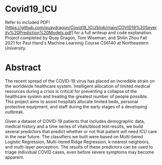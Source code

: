 # Covid19_ICU
Refer to included PDF![https://github.com/quaydragon/Covid19_ICU/blob/main/COVID19%20Severity%20Prediction%20Models.pdf] for a full writeup and code explanation. Project completed by Quay Dragon, Tom Wiseman, and Shilin Zhou Fall 2021 for Paul Hand's Machine Learning Course CS6140 at Northeastern University.  

# Abstract
The recent spread of the COVID-19 virus has placed an incredible strain on the worldwide healthcare system. Intelligent allocation of limited medical resources during a crisis is critical for preventing a collapse of the healthcare system and treating the greatest number of people possible. This project aims to assist hospitals allocate limited beds, personal protective equipment, and staff during the early stages of a developing outbreak.

Given a dataset of COVID-19 patients that includes demographic data, medical history and a time series of vitals/blood test results, we build several predictors that predict whether or not that patient will need ICU care in the near future. The classifiers we built were based on Multi-tiered Logistic Regression, Multi-tiered Ridge Regression, k-nearest neighbors, and multi-layer perceptron. The results of these predictors can be used to triage individual COVID cases, even before severe symptoms may become apparent. 
